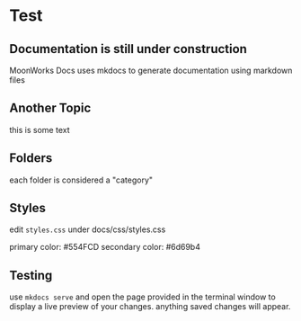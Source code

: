 [//]: # (Title of the page, shows up on the left column)
# Test

## Documentation is still under construction
MoonWorks Docs uses mkdocs to generate documentation using markdown files

## Another Topic
this is some text

## Folders
each folder is considered a "category"

## Styles
edit `styles.css` under docs/css/styles.css

primary color: #554FCD
secondary color: #6d69b4

## Testing
use `mkdocs serve` and open the page provided in the terminal window to display a live preview of your changes. anything saved changes will appear.